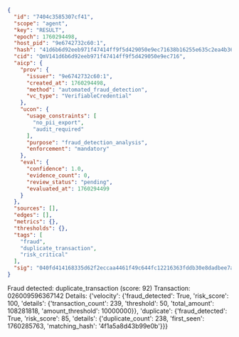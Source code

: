 ```json
{
  "id": "7404c3585307cf41",
  "scope": "agent",
  "key": "RESULT",
  "epoch": 1760294498,
  "host_pid": "9e6742732c60:1",
  "hash": "41d6b6d92eeb971f47414ff9f5d429050e9ec71638b16255e635c2ea4b360e33",
  "cid": "QmV141d6b6d92eeb971f47414ff9f5d429050e9ec716",
  "aicp": {
    "prov": {
      "issuer": "9e6742732c60:1",
      "created_at": 1760294498,
      "method": "automated_fraud_detection",
      "vc_type": "VerifiableCredential"
    },
    "ucon": {
      "usage_constraints": [
        "no_pii_export",
        "audit_required"
      ],
      "purpose": "fraud_detection_analysis",
      "enforcement": "mandatory"
    },
    "eval": {
      "confidence": 1.0,
      "evidence_count": 0,
      "review_status": "pending",
      "evaluated_at": 1760294499
    }
  },
  "sources": [],
  "edges": [],
  "metrics": {},
  "thresholds": {},
  "tags": [
    "fraud",
    "duplicate_transaction",
    "risk_critical"
  ],
  "sig": "040fd414168335d62f2eccaa4461f49c644fc12216363fddb30e8dadbee7ae94"
}
```

Fraud detected: duplicate_transaction (score: 92)
Transaction: 026009596367142
Details: {'velocity': {'fraud_detected': True, 'risk_score': 100, 'details': {'transaction_count': 239, 'threshold': 50, 'total_amount': 108281818, 'amount_threshold': 10000000}}, 'duplicate': {'fraud_detected': True, 'risk_score': 85, 'details': {'duplicate_count': 238, 'first_seen': 1760285763, 'matching_hash': '4f1a5a8d43b99e0b'}}}